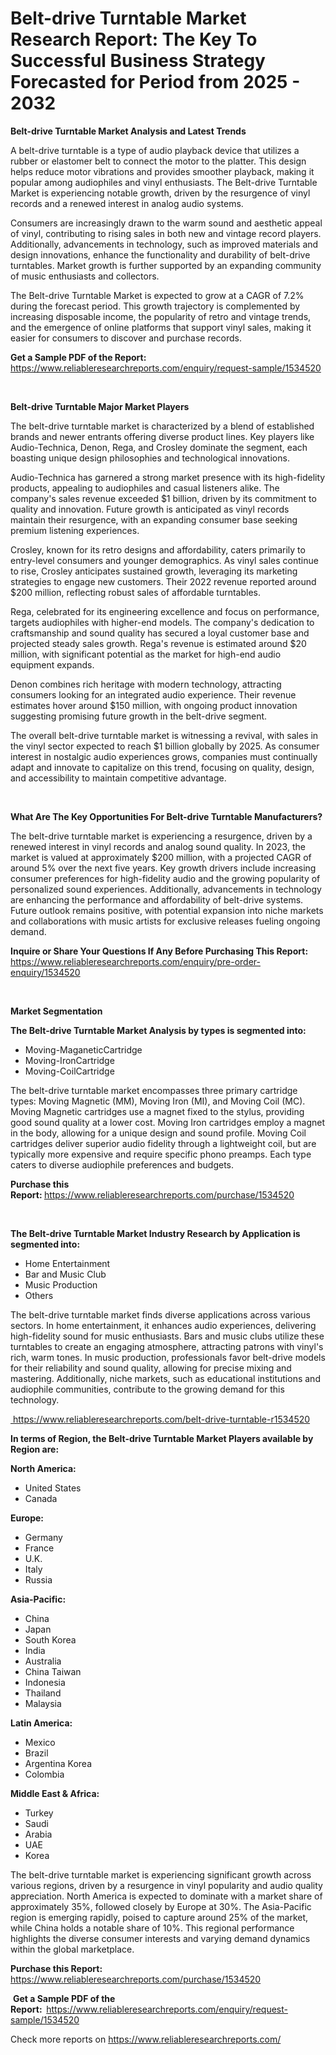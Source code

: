 <p><h1>Belt-drive Turntable Market Research Report: The Key To Successful Business Strategy Forecasted for Period from 2025 - 2032</h1></p><p><strong>Belt-drive Turntable Market Analysis and Latest Trends</strong></p>
<p><p>A belt-drive turntable is a type of audio playback device that utilizes a rubber or elastomer belt to connect the motor to the platter. This design helps reduce motor vibrations and provides smoother playback, making it popular among audiophiles and vinyl enthusiasts. The Belt-drive Turntable Market is experiencing notable growth, driven by the resurgence of vinyl records and a renewed interest in analog audio systems. </p><p>Consumers are increasingly drawn to the warm sound and aesthetic appeal of vinyl, contributing to rising sales in both new and vintage record players. Additionally, advancements in technology, such as improved materials and design innovations, enhance the functionality and durability of belt-drive turntables. Market growth is further supported by an expanding community of music enthusiasts and collectors.</p><p>The Belt-drive Turntable Market is expected to grow at a CAGR of 7.2% during the forecast period. This growth trajectory is complemented by increasing disposable income, the popularity of retro and vintage trends, and the emergence of online platforms that support vinyl sales, making it easier for consumers to discover and purchase records.</p></p>
<p><strong>Get a Sample PDF of the Report:&nbsp;</strong> <a href="https://www.reliableresearchreports.com/enquiry/request-sample/1534520?utm_campaign=3353&utm_medium=2&utm_source=Github&utm_content=ia&utm_term=11042025&utm_id=belt-drive-turntable">https://www.reliableresearchreports.com/enquiry/request-sample/1534520</a></p>
<p>&nbsp;</p>
<p><strong>Belt-drive Turntable Major Market Players</strong></p>
<p><p>The belt-drive turntable market is characterized by a blend of established brands and newer entrants offering diverse product lines. Key players like Audio-Technica, Denon, Rega, and Crosley dominate the segment, each boasting unique design philosophies and technological innovations.</p><p>Audio-Technica has garnered a strong market presence with its high-fidelity products, appealing to audiophiles and casual listeners alike. The company's sales revenue exceeded $1 billion, driven by its commitment to quality and innovation. Future growth is anticipated as vinyl records maintain their resurgence, with an expanding consumer base seeking premium listening experiences.</p><p>Crosley, known for its retro designs and affordability, caters primarily to entry-level consumers and younger demographics. As vinyl sales continue to rise, Crosley anticipates sustained growth, leveraging its marketing strategies to engage new customers. Their 2022 revenue reported around $200 million, reflecting robust sales of affordable turntables.</p><p>Rega, celebrated for its engineering excellence and focus on performance, targets audiophiles with higher-end models. The company's dedication to craftsmanship and sound quality has secured a loyal customer base and projected steady sales growth. Rega's revenue is estimated around $20 million, with significant potential as the market for high-end audio equipment expands.</p><p>Denon combines rich heritage with modern technology, attracting consumers looking for an integrated audio experience. Their revenue estimates hover around $150 million, with ongoing product innovation suggesting promising future growth in the belt-drive segment.</p><p>The overall belt-drive turntable market is witnessing a revival, with sales in the vinyl sector expected to reach $1 billion globally by 2025. As consumer interest in nostalgic audio experiences grows, companies must continually adapt and innovate to capitalize on this trend, focusing on quality, design, and accessibility to maintain competitive advantage.</p></p>
<p>&nbsp;</p>
<p><strong>What Are The Key Opportunities For Belt-drive Turntable Manufacturers?</strong></p>
<p><p>The belt-drive turntable market is experiencing a resurgence, driven by a renewed interest in vinyl records and analog sound quality. In 2023, the market is valued at approximately $200 million, with a projected CAGR of around 5% over the next five years. Key growth drivers include increasing consumer preferences for high-fidelity audio and the growing popularity of personalized sound experiences. Additionally, advancements in technology are enhancing the performance and affordability of belt-drive systems. Future outlook remains positive, with potential expansion into niche markets and collaborations with music artists for exclusive releases fueling ongoing demand.</p></p>
<p><strong>Inquire or Share Your Questions If Any Before Purchasing This Report:</strong> <a href="https://www.reliableresearchreports.com/enquiry/pre-order-enquiry/1534520?utm_campaign=3353&utm_medium=2&utm_source=Github&utm_content=ia&utm_term=11042025&utm_id=belt-drive-turntable">https://www.reliableresearchreports.com/enquiry/pre-order-enquiry/1534520</a></p>
<p>&nbsp;</p>
<p><strong>Market Segmentation</strong></p>
<p><strong>The Belt-drive Turntable Market Analysis by types is segmented into:</strong></p>
<p><ul><li>Moving-MaganeticCartridge</li><li>Moving-IronCartridge</li><li>Moving-CoilCartridge</li></ul></p>
<p><p>The belt-drive turntable market encompasses three primary cartridge types: Moving Magnetic (MM), Moving Iron (MI), and Moving Coil (MC). Moving Magnetic cartridges use a magnet fixed to the stylus, providing good sound quality at a lower cost. Moving Iron cartridges employ a magnet in the body, allowing for a unique design and sound profile. Moving Coil cartridges deliver superior audio fidelity through a lightweight coil, but are typically more expensive and require specific phono preamps. Each type caters to diverse audiophile preferences and budgets.</p></p>
<p><strong>Purchase this Report:&nbsp;</strong><a href="https://www.reliableresearchreports.com/purchase/1534520?utm_campaign=3353&utm_medium=2&utm_source=Github&utm_content=ia&utm_term=11042025&utm_id=belt-drive-turntable">https://www.reliableresearchreports.com/purchase/1534520</a></p>
<p>&nbsp;</p>
<p><strong>The Belt-drive Turntable Market Industry Research by Application is segmented into:</strong></p>
<p><ul><li>Home Entertainment</li><li>Bar and Music Club</li><li>Music Production</li><li>Others</li></ul></p>
<p><p>The belt-drive turntable market finds diverse applications across various sectors. In home entertainment, it enhances audio experiences, delivering high-fidelity sound for music enthusiasts. Bars and music clubs utilize these turntables to create an engaging atmosphere, attracting patrons with vinyl's rich, warm tones. In music production, professionals favor belt-drive models for their reliability and sound quality, allowing for precise mixing and mastering. Additionally, niche markets, such as educational institutions and audiophile communities, contribute to the growing demand for this technology.</p></p>
<p><a href="https://www.reliableresearchreports.com/belt-drive-turntable-r1534520?utm_campaign=3353&utm_medium=2&utm_source=Github&utm_content=ia&utm_term=11042025&utm_id=belt-drive-turntable">&nbsp;https://www.reliableresearchreports.com/belt-drive-turntable-r1534520</a></p>
<p><strong>In terms of Region, the Belt-drive Turntable Market Players available by Region are:</strong></p>
<p>
    <p> <strong> North America: </strong>
        <ul>
            <li>United States</li>
            <li>Canada</li>
        </ul>
        </p> 
    <p> <strong> Europe: </strong>
        <ul>
            <li>Germany</li>
            <li>France</li>
            <li>U.K.</li>
            <li>Italy</li>
            <li>Russia</li>
        </ul>
        </p> 
    <p> <strong> Asia-Pacific: </strong>
        <ul>
            <li>China</li>
            <li>Japan</li>
            <li>South Korea</li>
            <li>India</li>
            <li>Australia</li>
            <li>China Taiwan</li>
            <li>Indonesia</li>
            <li>Thailand</li>
            <li>Malaysia</li>
        </ul>
        </p> 
    <p> <strong> Latin America: </strong>
        <ul>
            <li>Mexico</li>
            <li>Brazil</li>
            <li>Argentina Korea</li>
            <li>Colombia</li>
        </ul>
        </p> 
    <p> <strong> Middle East & Africa: </strong>
        <ul>
            <li>Turkey</li>
            <li>Saudi</li>
            <li>Arabia</li>
            <li>UAE</li>
            <li>Korea</li>
        </ul>
    </p>
    </p>
<p><p>The belt-drive turntable market is experiencing significant growth across various regions, driven by a resurgence in vinyl popularity and audio quality appreciation. North America is expected to dominate with a market share of approximately 35%, followed closely by Europe at 30%. The Asia-Pacific region is emerging rapidly, poised to capture around 25% of the market, while China holds a notable share of 10%. This regional performance highlights the diverse consumer interests and varying demand dynamics within the global marketplace.</p></p>
<p><strong>Purchase this Report: </strong><a href="https://www.reliableresearchreports.com/purchase/1534520?utm_campaign=3353&utm_medium=2&utm_source=Github&utm_content=ia&utm_term=11042025&utm_id=belt-drive-turntable">https://www.reliableresearchreports.com/purchase/1534520</a></p>
<p>&nbsp;<strong>Get a Sample PDF of the Report:&nbsp;&nbsp;</strong><a href="https://www.reliableresearchreports.com/enquiry/request-sample/1534520?utm_campaign=3353&utm_medium=2&utm_source=Github&utm_content=ia&utm_term=11042025&utm_id=belt-drive-turntable">https://www.reliableresearchreports.com/enquiry/request-sample/1534520</a></p>
<p><strong></strong></p>
<p>Check more reports on <a href="https://www.reliableresearchreports.com/?utm_campaign=3353&utm_medium=2&utm_source=Github&utm_content=ia&utm_term=11042025&utm_id=belt-drive-turntable">https://www.reliableresearchreports.com/</a></p>